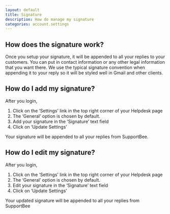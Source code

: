 ```yaml
---
layout: default
title: Signature
description: How do manage my signature
categories: account.settings
---
```


How does the signature work?
----------------------------

Once you setup your signature, it will be appended to all your replies to your customers. You can put in contact information or any other legal information that you want there. We use the typical signature convention when appending it to your reply so it will be styled well in Gmail and other clients.

How do I add my signature?
--------------------------

After you login,

1. Click on the ‘Settings’ link in the top right corner of your Helpdesk page
2. The ‘General’ option is chosen by default.
3. Add your signature in the ‘Signature’ text field
4. Click on ‘Update Settings’

Your signature will be appended to all your replies from SupportBee.

How do I edit my signature?
---------------------------

After you login,

1. Click on the ‘Settings’ link in the top right corner of your Helpdesk page
2. The ‘General’ option is chosen by default.
3. Edit  your signature in the ‘Signature’ text field
4. Click on ‘Update Settings’

Your updated signature will be appended to all your replies from SupportBee


